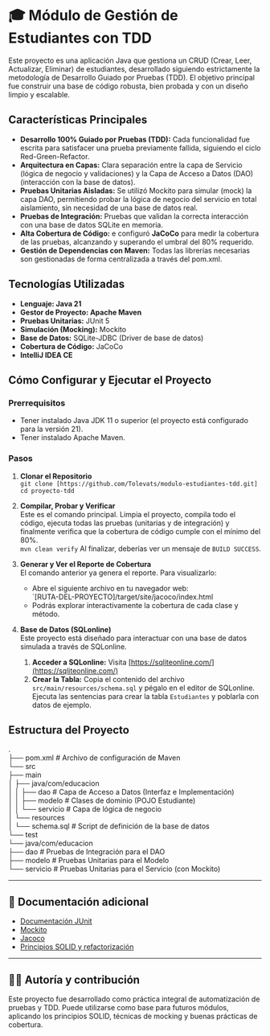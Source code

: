# 🎓 **Módulo de Gestión de Estudiantes  con TDD**

Este proyecto es una aplicación Java que gestiona un CRUD (Crear, Leer, Actualizar, Eliminar) de estudiantes, desarrollado siguiendo estrictamente la metodología de Desarrollo Guiado por Pruebas (TDD). El objetivo principal fue construir una base de código robusta, bien probada y con un diseño limpio y escalable.

## **Características Principales**

* **Desarrollo 100% Guiado por Pruebas (TDD):** Cada funcionalidad fue escrita para satisfacer una prueba previamente fallida, siguiendo el ciclo Red-Green-Refactor.
* **Arquitectura en Capas:** Clara separación entre la capa de Servicio (lógica de negocio y validaciones) y la Capa de Acceso a Datos (DAO) (interacción con la base de datos).
* **Pruebas Unitarias Aisladas:** Se utilizó Mockito para simular (mock) la capa DAO, permitiendo probar la lógica de negocio del servicio en total aislamiento, sin necesidad de una base de datos real.
* **Pruebas de Integración:** Pruebas que validan la correcta interacción con una base de datos SQLite en memoria.
* **Alta Cobertura de Código:** e configuró **JaCoCo** para medir la cobertura de las pruebas, alcanzando y superando el umbral del 80% requerido.
* **Gestión de Dependencias con Maven:** Todas las librerías necesarias son gestionadas de forma centralizada a través del pom.xml.

## **Tecnologías Utilizadas**

* **Lenguaje: Java 21**
* **Gestor de Proyecto: Apache Maven**
* **Pruebas Unitarias:** JUnit 5
* **Simulación (Mocking):** Mockito
* **Base de Datos:** SQLite-JDBC (Driver de base de datos)
* **Cobertura de Código:** JaCoCo
* **IntelliJ IDEA CE**

## **Cómo Configurar y Ejecutar el Proyecto**

### **Prerrequisitos**

* Tener instalado Java JDK 11 o superior (el proyecto está configurado para la versión 21).
* Tener instalado Apache Maven.

### **Pasos**
1. **Clonar el Repositorio**  
   `git clone [https://github.com/Tolevats/modulo-estudiantes-tdd.git]`
   `cd proyecto-tdd`

2. **Compilar, Probar y Verificar**  
   Este es el comando principal. Limpia el proyecto, compila todo el código, ejecuta todas las pruebas (unitarias y de integración) y finalmente verifica que la cobertura de código cumple con el mínimo del 80%.  
   `mvn clean verify`
   Al finalizar, deberías ver un mensaje de `BUILD SUCCESS`.
   
3. **Generar y Ver el Reporte de Cobertura**  
   El comando anterior ya genera el reporte. Para visualizarlo:
    * Abre el siguiente archivo en tu navegador web:  
      `\[RUTA-DEL-PROYECTO\]/target/site/jacoco/index.html
    * Podrás explorar interactivamente la cobertura de cada clase y método.

4. **Base de Datos (SQLonline)**  
   Este proyecto está diseñado para interactuar con una base de datos simulada a través de SQLonline. 
   1.  **Acceder a SQLonline:** Visita [https://sqliteonline.com/](https://sqliteonline.com/)
   2.  **Crear la Tabla:** Copia el contenido del archivo `src/main/resources/schema.sql` y pégalo en el editor de SQLonline. Ejecuta las sentencias para crear la tabla `Estudiantes` y poblarla con datos de ejemplo.

## **Estructura del Proyecto**
.<br>
├── pom.xml                 # Archivo de configuración de Maven<br>
└── src<br>
├── main<br>
│   ├── java/com/educacion<br>
│   │   ├── dao         # Capa de Acceso a Datos (Interfaz e Implementación)<br>
│   │   ├── modelo      # Clases de dominio (POJO Estudiante)<br>
│   │   └── servicio    # Capa de lógica de negocio<br>
│   └── resources<br>
│       └── schema.sql  # Script de definición de la base de datos<br>
└── test<br>
└── java/com/educacion<br>
├── dao         # Pruebas de Integración para el DAO<br>
├── modelo      # Pruebas Unitarias para el Modelo<br>
└── servicio    # Pruebas Unitarias para el Servicio (con Mockito)<br>

---
## **📖 Documentación adicional**

* [Documentación JUnit](https://junit.org/)
* [Mockito](https://site.mockito.org/)
* [Jacoco](https://www.jacoco.org/)
* [Principios SOLID y refactorización](https://refactoring.com/)

---

## **👩‍💻 Autoría y contribución**

Este proyecto fue desarrollado como práctica integral de automatización de pruebas y TDD. Puede utilizarse como base para futuros módulos, aplicando los principios SOLID, técnicas de mocking y buenas prácticas de cobertura.
